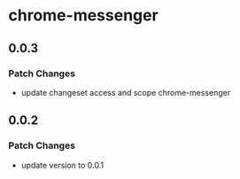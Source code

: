 # chrome-messenger

## 0.0.3

### Patch Changes

- update changeset access and scope chrome-messenger

## 0.0.2

### Patch Changes

- update version to 0.0.1
